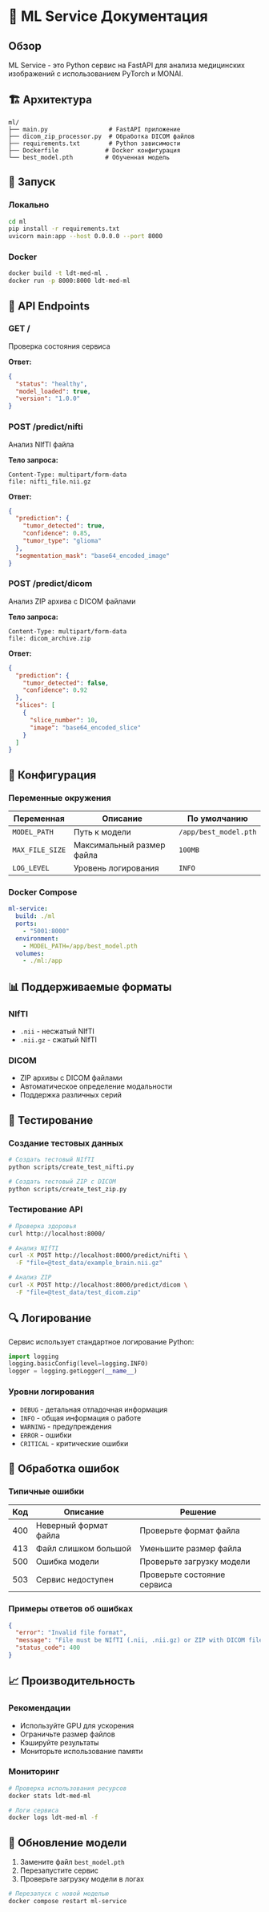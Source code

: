 # 🧠 ML Service Документация

## Обзор

ML Service - это Python сервис на FastAPI для анализа медицинских изображений с использованием PyTorch и MONAI.

## 🏗️ Архитектура

```
ml/
├── main.py                 # FastAPI приложение
├── dicom_zip_processor.py  # Обработка DICOM файлов
├── requirements.txt        # Python зависимости
├── Dockerfile             # Docker конфигурация
└── best_model.pth         # Обученная модель
```

## 🚀 Запуск

### Локально
```bash
cd ml
pip install -r requirements.txt
uvicorn main:app --host 0.0.0.0 --port 8000
```

### Docker
```bash
docker build -t ldt-med-ml .
docker run -p 8000:8000 ldt-med-ml
```

## 📡 API Endpoints

### GET /
Проверка состояния сервиса

**Ответ:**
```json
{
  "status": "healthy",
  "model_loaded": true,
  "version": "1.0.0"
}
```

### POST /predict/nifti
Анализ NIfTI файла

**Тело запроса:**
```
Content-Type: multipart/form-data
file: nifti_file.nii.gz
```

**Ответ:**
```json
{
  "prediction": {
    "tumor_detected": true,
    "confidence": 0.85,
    "tumor_type": "glioma"
  },
  "segmentation_mask": "base64_encoded_image"
}
```

### POST /predict/dicom
Анализ ZIP архива с DICOM файлами

**Тело запроса:**
```
Content-Type: multipart/form-data
file: dicom_archive.zip
```

**Ответ:**
```json
{
  "prediction": {
    "tumor_detected": false,
    "confidence": 0.92
  },
  "slices": [
    {
      "slice_number": 10,
      "image": "base64_encoded_slice"
    }
  ]
}
```

## 🔧 Конфигурация

### Переменные окружения

| Переменная | Описание | По умолчанию |
|------------|----------|--------------|
| `MODEL_PATH` | Путь к модели | `/app/best_model.pth` |
| `MAX_FILE_SIZE` | Максимальный размер файла | `100MB` |
| `LOG_LEVEL` | Уровень логирования | `INFO` |

### Docker Compose
```yaml
ml-service:
  build: ./ml
  ports:
    - "5001:8000"
  environment:
    - MODEL_PATH=/app/best_model.pth
  volumes:
    - ./ml:/app
```

## 📊 Поддерживаемые форматы

### NIfTI
- `.nii` - несжатый NIfTI
- `.nii.gz` - сжатый NIfTI

### DICOM
- ZIP архивы с DICOM файлами
- Автоматическое определение модальности
- Поддержка различных серий

## 🧪 Тестирование

### Создание тестовых данных
```bash
# Создать тестовый NIfTI
python scripts/create_test_nifti.py

# Создать тестовый ZIP с DICOM
python scripts/create_test_zip.py
```

### Тестирование API
```bash
# Проверка здоровья
curl http://localhost:8000/

# Анализ NIfTI
curl -X POST http://localhost:8000/predict/nifti \
  -F "file=@test_data/example_brain.nii.gz"

# Анализ ZIP
curl -X POST http://localhost:8000/predict/dicom \
  -F "file=@test_data/test_dicom.zip"
```

## 🔍 Логирование

Сервис использует стандартное логирование Python:

```python
import logging
logging.basicConfig(level=logging.INFO)
logger = logging.getLogger(__name__)
```

### Уровни логирования
- `DEBUG` - детальная отладочная информация
- `INFO` - общая информация о работе
- `WARNING` - предупреждения
- `ERROR` - ошибки
- `CRITICAL` - критические ошибки

## 🚨 Обработка ошибок

### Типичные ошибки

| Код | Описание | Решение |
|-----|----------|---------|
| 400 | Неверный формат файла | Проверьте формат файла |
| 413 | Файл слишком большой | Уменьшите размер файла |
| 500 | Ошибка модели | Проверьте загрузку модели |
| 503 | Сервис недоступен | Проверьте состояние сервиса |

### Примеры ответов об ошибках

```json
{
  "error": "Invalid file format",
  "message": "File must be NIfTI (.nii, .nii.gz) or ZIP with DICOM files",
  "status_code": 400
}
```

## 📈 Производительность

### Рекомендации
- Используйте GPU для ускорения
- Ограничьте размер файлов
- Кэшируйте результаты
- Мониторьте использование памяти

### Мониторинг
```bash
# Проверка использования ресурсов
docker stats ldt-med-ml

# Логи сервиса
docker logs ldt-med-ml -f
```

## 🔄 Обновление модели

1. Замените файл `best_model.pth`
2. Перезапустите сервис
3. Проверьте загрузку модели в логах

```bash
# Перезапуск с новой моделью
docker compose restart ml-service
```
